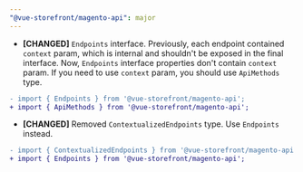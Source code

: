 ```yaml
---
"@vue-storefront/magento-api": major
---
```


- **[CHANGED]** `Endpoints` interface. Previously, each endpoint contained `context` param, which is internal and shouldn't be exposed in the final interface. Now, `Endpoints` interface properties don't contain `context` param. If you need to use `context` param, you should use `ApiMethods` type.

```diff
- import { Endpoints } from '@vue-storefront/magento-api';
+ import { ApiMethods } from '@vue-storefront/magento-api';
```

- **[CHANGED]** Removed `ContextualizedEndpoints` type. Use `Endpoints` instead.

```diff
- import { ContextualizedEndpoints } from '@vue-storefront/magento-api';
+ import { Endpoints } from '@vue-storefront/magento-api';
```
